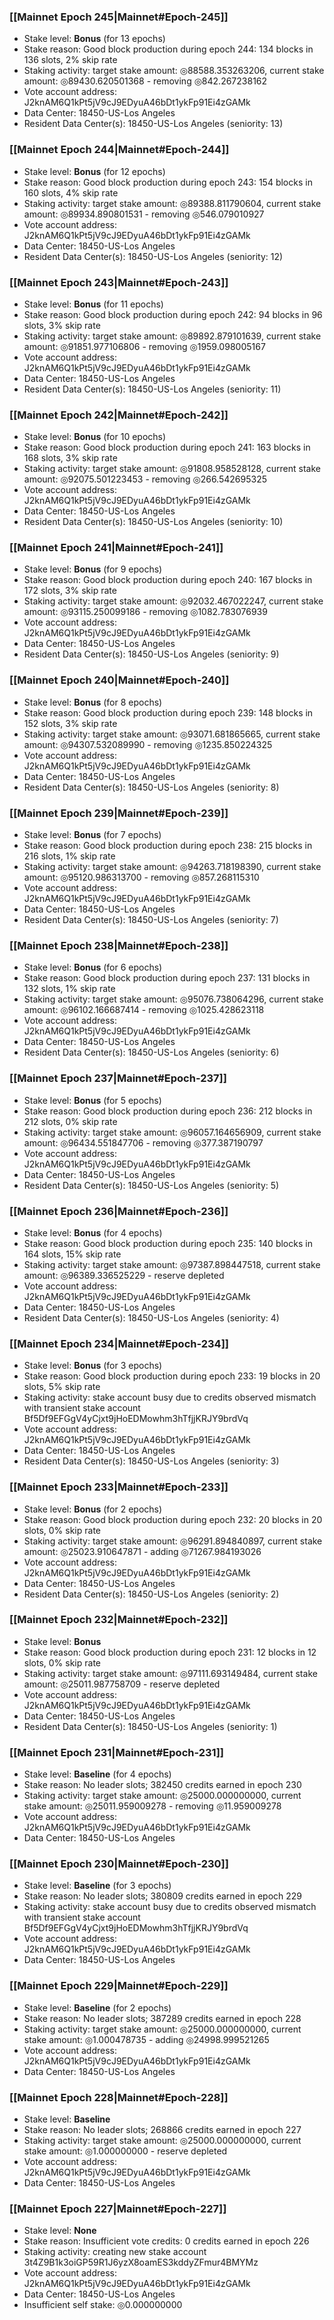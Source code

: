 ### [[Mainnet Epoch 245|Mainnet#Epoch-245]]
* Stake level: **Bonus** (for 13 epochs)
* Stake reason: Good block production during epoch 244: 134 blocks in 136 slots, 2% skip rate
* Staking activity: target stake amount: ◎88588.353263206, current stake amount: ◎89430.620501368 - removing ◎842.267238162
* Vote account address: J2knAM6Q1kPt5jV9cJ9EDyuA46bDt1ykFp91Ei4zGAMk
* Data Center: 18450-US-Los Angeles
* Resident Data Center(s): 18450-US-Los Angeles (seniority: 13)
### [[Mainnet Epoch 244|Mainnet#Epoch-244]]
* Stake level: **Bonus** (for 12 epochs)
* Stake reason: Good block production during epoch 243: 154 blocks in 160 slots, 4% skip rate
* Staking activity: target stake amount: ◎89388.811790604, current stake amount: ◎89934.890801531 - removing ◎546.079010927
* Vote account address: J2knAM6Q1kPt5jV9cJ9EDyuA46bDt1ykFp91Ei4zGAMk
* Data Center: 18450-US-Los Angeles
* Resident Data Center(s): 18450-US-Los Angeles (seniority: 12)
### [[Mainnet Epoch 243|Mainnet#Epoch-243]]
* Stake level: **Bonus** (for 11 epochs)
* Stake reason: Good block production during epoch 242: 94 blocks in 96 slots, 3% skip rate
* Staking activity: target stake amount: ◎89892.879101639, current stake amount: ◎91851.977106806 - removing ◎1959.098005167
* Vote account address: J2knAM6Q1kPt5jV9cJ9EDyuA46bDt1ykFp91Ei4zGAMk
* Data Center: 18450-US-Los Angeles
* Resident Data Center(s): 18450-US-Los Angeles (seniority: 11)
### [[Mainnet Epoch 242|Mainnet#Epoch-242]]
* Stake level: **Bonus** (for 10 epochs)
* Stake reason: Good block production during epoch 241: 163 blocks in 168 slots, 3% skip rate
* Staking activity: target stake amount: ◎91808.958528128, current stake amount: ◎92075.501223453 - removing ◎266.542695325
* Vote account address: J2knAM6Q1kPt5jV9cJ9EDyuA46bDt1ykFp91Ei4zGAMk
* Data Center: 18450-US-Los Angeles
* Resident Data Center(s): 18450-US-Los Angeles (seniority: 10)
### [[Mainnet Epoch 241|Mainnet#Epoch-241]]
* Stake level: **Bonus** (for 9 epochs)
* Stake reason: Good block production during epoch 240: 167 blocks in 172 slots, 3% skip rate
* Staking activity: target stake amount: ◎92032.467022247, current stake amount: ◎93115.250099186 - removing ◎1082.783076939
* Vote account address: J2knAM6Q1kPt5jV9cJ9EDyuA46bDt1ykFp91Ei4zGAMk
* Data Center: 18450-US-Los Angeles
* Resident Data Center(s): 18450-US-Los Angeles (seniority: 9)
### [[Mainnet Epoch 240|Mainnet#Epoch-240]]
* Stake level: **Bonus** (for 8 epochs)
* Stake reason: Good block production during epoch 239: 148 blocks in 152 slots, 3% skip rate
* Staking activity: target stake amount: ◎93071.681865665, current stake amount: ◎94307.532089990 - removing ◎1235.850224325
* Vote account address: J2knAM6Q1kPt5jV9cJ9EDyuA46bDt1ykFp91Ei4zGAMk
* Data Center: 18450-US-Los Angeles
* Resident Data Center(s): 18450-US-Los Angeles (seniority: 8)
### [[Mainnet Epoch 239|Mainnet#Epoch-239]]
* Stake level: **Bonus** (for 7 epochs)
* Stake reason: Good block production during epoch 238: 215 blocks in 216 slots, 1% skip rate
* Staking activity: target stake amount: ◎94263.718198390, current stake amount: ◎95120.986313700 - removing ◎857.268115310
* Vote account address: J2knAM6Q1kPt5jV9cJ9EDyuA46bDt1ykFp91Ei4zGAMk
* Data Center: 18450-US-Los Angeles
* Resident Data Center(s): 18450-US-Los Angeles (seniority: 7)
### [[Mainnet Epoch 238|Mainnet#Epoch-238]]
* Stake level: **Bonus** (for 6 epochs)
* Stake reason: Good block production during epoch 237: 131 blocks in 132 slots, 1% skip rate
* Staking activity: target stake amount: ◎95076.738064296, current stake amount: ◎96102.166687414 - removing ◎1025.428623118
* Vote account address: J2knAM6Q1kPt5jV9cJ9EDyuA46bDt1ykFp91Ei4zGAMk
* Data Center: 18450-US-Los Angeles
* Resident Data Center(s): 18450-US-Los Angeles (seniority: 6)
### [[Mainnet Epoch 237|Mainnet#Epoch-237]]
* Stake level: **Bonus** (for 5 epochs)
* Stake reason: Good block production during epoch 236: 212 blocks in 212 slots, 0% skip rate
* Staking activity: target stake amount: ◎96057.164656909, current stake amount: ◎96434.551847706 - removing ◎377.387190797
* Vote account address: J2knAM6Q1kPt5jV9cJ9EDyuA46bDt1ykFp91Ei4zGAMk
* Data Center: 18450-US-Los Angeles
* Resident Data Center(s): 18450-US-Los Angeles (seniority: 5)
### [[Mainnet Epoch 236|Mainnet#Epoch-236]]
* Stake level: **Bonus** (for 4 epochs)
* Stake reason: Good block production during epoch 235: 140 blocks in 164 slots, 15% skip rate
* Staking activity: target stake amount: ◎97387.898447518, current stake amount: ◎96389.336525229 - reserve depleted
* Vote account address: J2knAM6Q1kPt5jV9cJ9EDyuA46bDt1ykFp91Ei4zGAMk
* Data Center: 18450-US-Los Angeles
* Resident Data Center(s): 18450-US-Los Angeles (seniority: 4)
### [[Mainnet Epoch 234|Mainnet#Epoch-234]]
* Stake level: **Bonus** (for 3 epochs)
* Stake reason: Good block production during epoch 233: 19 blocks in 20 slots, 5% skip rate
* Staking activity: stake account busy due to credits observed mismatch with transient stake account Bf5Df9EFGgV4yCjxt9jHoEDMowhm3hTfjjKRJY9brdVq
* Vote account address: J2knAM6Q1kPt5jV9cJ9EDyuA46bDt1ykFp91Ei4zGAMk
* Data Center: 18450-US-Los Angeles
* Resident Data Center(s): 18450-US-Los Angeles (seniority: 3)
### [[Mainnet Epoch 233|Mainnet#Epoch-233]]
* Stake level: **Bonus** (for 2 epochs)
* Stake reason: Good block production during epoch 232: 20 blocks in 20 slots, 0% skip rate
* Staking activity: target stake amount: ◎96291.894840897, current stake amount: ◎25023.910647871 - adding ◎71267.984193026
* Vote account address: J2knAM6Q1kPt5jV9cJ9EDyuA46bDt1ykFp91Ei4zGAMk
* Data Center: 18450-US-Los Angeles
* Resident Data Center(s): 18450-US-Los Angeles (seniority: 2)
### [[Mainnet Epoch 232|Mainnet#Epoch-232]]
* Stake level: **Bonus**
* Stake reason: Good block production during epoch 231: 12 blocks in 12 slots, 0% skip rate
* Staking activity: target stake amount: ◎97111.693149484, current stake amount: ◎25011.987758709 - reserve depleted
* Vote account address: J2knAM6Q1kPt5jV9cJ9EDyuA46bDt1ykFp91Ei4zGAMk
* Data Center: 18450-US-Los Angeles
* Resident Data Center(s): 18450-US-Los Angeles (seniority: 1)
### [[Mainnet Epoch 231|Mainnet#Epoch-231]]
* Stake level: **Baseline** (for 4 epochs)
* Stake reason: No leader slots; 382450 credits earned in epoch 230
* Staking activity: target stake amount: ◎25000.000000000, current stake amount: ◎25011.959009278 - removing ◎11.959009278
* Vote account address: J2knAM6Q1kPt5jV9cJ9EDyuA46bDt1ykFp91Ei4zGAMk
* Data Center: 18450-US-Los Angeles
### [[Mainnet Epoch 230|Mainnet#Epoch-230]]
* Stake level: **Baseline** (for 3 epochs)
* Stake reason: No leader slots; 380809 credits earned in epoch 229
* Staking activity: stake account busy due to credits observed mismatch with transient stake account Bf5Df9EFGgV4yCjxt9jHoEDMowhm3hTfjjKRJY9brdVq
* Vote account address: J2knAM6Q1kPt5jV9cJ9EDyuA46bDt1ykFp91Ei4zGAMk
* Data Center: 18450-US-Los Angeles
### [[Mainnet Epoch 229|Mainnet#Epoch-229]]
* Stake level: **Baseline** (for 2 epochs)
* Stake reason: No leader slots; 387289 credits earned in epoch 228
* Staking activity: target stake amount: ◎25000.000000000, current stake amount: ◎1.000478735 - adding ◎24998.999521265
* Vote account address: J2knAM6Q1kPt5jV9cJ9EDyuA46bDt1ykFp91Ei4zGAMk
* Data Center: 18450-US-Los Angeles
### [[Mainnet Epoch 228|Mainnet#Epoch-228]]
* Stake level: **Baseline**
* Stake reason: No leader slots; 268866 credits earned in epoch 227
* Staking activity: target stake amount: ◎25000.000000000, current stake amount: ◎1.000000000 - reserve depleted
* Vote account address: J2knAM6Q1kPt5jV9cJ9EDyuA46bDt1ykFp91Ei4zGAMk
* Data Center: 18450-US-Los Angeles
### [[Mainnet Epoch 227|Mainnet#Epoch-227]]
* Stake level: **None**
* Stake reason: Insufficient vote credits: 0 credits earned in epoch 226
* Staking activity: creating new stake account 3t4Z9B1k3oiGP59R1J6yzX8oamES3kddyZFmur4BMYMz
* Vote account address: J2knAM6Q1kPt5jV9cJ9EDyuA46bDt1ykFp91Ei4zGAMk
* Data Center: 18450-US-Los Angeles
* Insufficient self stake: ◎0.000000000